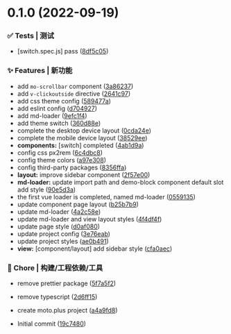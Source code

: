 # 0.1.0 (2022-09-19)


### ✅ Tests | 测试

* [switch.spec.js] pass ([8df5c05](https://github.com/angxuejian/moto.plus/commit/8df5c05068a12b8f57f031b1944722db99d12f87))


### ✨ Features | 新功能

* add `mo-scrollbar` component ([3a86237](https://github.com/angxuejian/moto.plus/commit/3a862373aa681fc8c309942954e7d053d64a2762))
* add `v-clickoutside` directive ([2641c97](https://github.com/angxuejian/moto.plus/commit/2641c97997ac69bd0c183ad7942b7ef9ce077898))
* add css theme config ([589477a](https://github.com/angxuejian/moto.plus/commit/589477a847a621fec927c4e257ee3d911a0ac80a))
* add eslint config ([d704927](https://github.com/angxuejian/moto.plus/commit/d704927aae8817761479732e0dcbd50411c5ff97))
* add md-loader ([9efc1f4](https://github.com/angxuejian/moto.plus/commit/9efc1f44c343e66af4b4fecebdf10fb00f577008))
* add theme switch ([360d88e](https://github.com/angxuejian/moto.plus/commit/360d88e22190d71541d4a2924b03c0cd5bf4a3b4))
* complete the desktop device layout ([0cda24e](https://github.com/angxuejian/moto.plus/commit/0cda24ea7f3e7d5a71e817c7cce699ee9c046509))
* complete the mobile device layout ([38529ee](https://github.com/angxuejian/moto.plus/commit/38529ee87f0cbcf3a67370b0e14813d4d6a55fb3))
* **components:** [switch] completed ([4ab1d9a](https://github.com/angxuejian/moto.plus/commit/4ab1d9a9138d5eb73c8ee19a4bab9fb07c3572c5))
* config css px2rem ([6c4dbc8](https://github.com/angxuejian/moto.plus/commit/6c4dbc876e07eef203ac752eb7349c939adf6ec5))
* config theme colors ([a97e308](https://github.com/angxuejian/moto.plus/commit/a97e30871dd487c0a84e6a4cb73cea93096689f8))
* config third-party packages ([8356ffa](https://github.com/angxuejian/moto.plus/commit/8356ffaa61a1de3cd20d90812c53cf9478aeb0d1))
* **layout:** improve sidebar component ([2f57e00](https://github.com/angxuejian/moto.plus/commit/2f57e00183699cd467aa10c0c0ca77c8564d85b0))
* **md-loader:** update import path and demo-block component default slot add style ([90e5d3a](https://github.com/angxuejian/moto.plus/commit/90e5d3ad99443ea183d81f4b7b45d37499ebca27))
* the first vue loader is completed, named md-loader ([0559135](https://github.com/angxuejian/moto.plus/commit/0559135ea2f95133a4e9acfd868c92144579d2d5))
* update component page layout ([b25b7b9](https://github.com/angxuejian/moto.plus/commit/b25b7b97655883b2f86b4bc86108506c3e3c23f8))
* update md-loader ([4a2c58e](https://github.com/angxuejian/moto.plus/commit/4a2c58eb0cdaab0bff4ef3ef59a6343aa5129ed9))
* update md-loader and view layout styles ([4f4df4f](https://github.com/angxuejian/moto.plus/commit/4f4df4fc3c36556962871b44f9a891c8dba3fa89))
* update page style ([d0af080](https://github.com/angxuejian/moto.plus/commit/d0af080cb4275cce132f17f2922d23e2f98d0058))
* update project config ([3e76eab](https://github.com/angxuejian/moto.plus/commit/3e76eab01460c6db128f79f3fc31fdb82e811200))
* update project styles ([ae0b491](https://github.com/angxuejian/moto.plus/commit/ae0b4911258aa295ed47a8722166e5d17c3f77bb))
* **view:** [component/layout] add sidebar style ([cfa0aec](https://github.com/angxuejian/moto.plus/commit/cfa0aecb154d5a790c91caeb6d731eeca5a59473))


### 🚀 Chore | 构建/工程依赖/工具

* remove prettier package ([5f7a5f2](https://github.com/angxuejian/moto.plus/commit/5f7a5f25d2cda89bbd71abd06ae2bfe188237eae))
* remove typescript ([2d6ff15](https://github.com/angxuejian/moto.plus/commit/2d6ff15b8ccc5fa9522efc5bd188c53dcd9130ed))


* create moto.plus project ([a4a9fd8](https://github.com/angxuejian/moto.plus/commit/a4a9fd841b13284ecf20575f2d9150433e65583c))
* Initial commit ([19c7480](https://github.com/angxuejian/moto.plus/commit/19c7480d4b71f84ec32b85e501edc76ed741dd8e))



